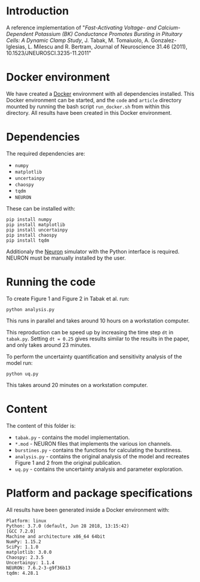 # Introduction

A reference implementation of
"*Fast-Activating Voltage- and Calcium-Dependent Potassium (BK) Conductance
Promotes Bursting in Pituitary Cells: A Dynamic Clamp Study*,
J. Tabak, M. Tomaiuolo, A. Gonzalez-Iglesias,  L. Milescu and R. Bertram,
Journal of Neuroscience 31.46 (2011), 10.1523/JNEUROSCI.3235-11.2011"



# Docker environment

We have created a [Docker](https://www.docker.com/) environment
with all dependencies installed.
This Docker environment can be started, and the `code` and `article` directory mounted
by running the bash script `run_docker.sh` from within this directory.
All results have been created in this Docker environment.


# Dependencies

The required dependencies are:

* `numpy`
* `matplotlib`
* `uncertainpy`
* `chaospy`
* `tqdm`
* `NEURON`

These can be installed with:

```
pip install numpy
pip install matplotlib
pip install uncertainpy
pip install chaospy
pip install tqdm
```

Additionaly the [Neuron](https://www.neuron.yale.edu/neuron/download) simulator
with the Python interface is required. NEURON must be manually installed
by the user.

# Running the code

To create Figure 1 and Figure 2 in Tabak et al. run:

```
python analysis.py
```

This runs in parallel and takes around 10 hours on a workstation computer.

This reproduction can be speed up by increasing the time step `dt` in `tabak.py`.
Setting `dt = 0.25` gives results similar to the results in the paper,
and only takes around 23 minutes.

To perform the uncertainty quantification and sensitivity analysis of the model
run:

```
python uq.py
```

This takes around 20 minutes on a workstation computer.

# Content

The content of this folder is:

* `tabak.py` - contains the model implementation.
* `*.mod` - NEURON files that implements the various ion channels.
* `burstines.py` - contains the functions for calculating the burstiness.
* `analysis.py` - contains the original analysis of the model and recreates Figure 1 and 2 from the original publication.
* `uq.py` - contains the uncertainty analysis and parameter exploration.


# Platform and package specifications

All results have been generated inside a Docker environment with:

```
Platform: linux
Python: 3.7.0 (default, Jun 28 2018, 13:15:42)
[GCC 7.2.0]
Machine and architecture x86_64 64bit
NumPy: 1.15.2
SciPy: 1.1.0
matplotlib: 3.0.0
Chaospy: 2.3.5
Uncertainpy: 1.1.4
NEURON: 7.6.2-3-g9f36b13
tqdm: 4.28.1
```